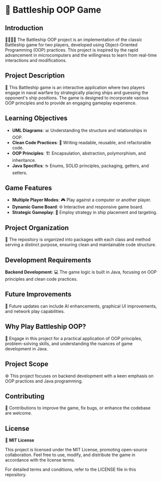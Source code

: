 # 🚢 Battleship OOP Game

## Introduction
👨‍💻👩‍💻 The Battleship OOP project is an implementation of the classic Battleship game for two players, developed using Object-Oriented Programming (OOP) practices. This project is inspired by the rapid advancement in microcomputers and the willingness to learn from real-time interactions and modifications.

## Project Description
🎲 This Battleship game is an interactive application where two players engage in naval warfare by strategically placing ships and guessing the opponent's ship positions. The game is designed to incorporate various OOP principles and to provide an engaging gameplay experience.

## Learning Objectives
- **UML Diagrams**: 📊 Understanding the structure and relationships in OOP.
- **Clean Code Practices**: 🧹 Writing readable, reusable, and refactorable code.
- **OOP Principles**: 🏗 Encapsulation, abstraction, polymorphism, and inheritance.
- **Java Specifics**: ☕ Enums, SOLID principles, packaging, getters, and setters.

## Game Features
- **Multiple Player Modes**: 🎮 Play against a computer or another player.
- **Dynamic Game Board**: 🌐 Interactive and responsive game board.
- **Strategic Gameplay**: 🎯 Employ strategy in ship placement and targeting.

## Project Organization
📁 The repository is organized into packages with each class and method serving a distinct purpose, ensuring clean and maintainable code structure.

## Development Requirements
**Backend Development**: 💻 The game logic is built in Java, focusing on OOP principles and clean code practices.

## Future Improvements
🚀 Future updates can include AI enhancements, graphical UI improvements, and network play capabilities.

## Why Play Battleship OOP?
🤔 Engage in this project for a practical application of OOP principles, problem-solving skills, and understanding the nuances of game development in Java.

## Project Scope
⚙️ This project focuses on backend development with a keen emphasis on OOP practices and Java programming.

## Contributing
👐 Contributions to improve the game, fix bugs, or enhance the codebase are welcome.

## License
📄 **MIT License**

This project is licensed under the MIT License, promoting open-source collaboration. Feel free to use, modify, and distribute the game in accordance with the license terms.

For detailed terms and conditions, refer to the LICENSE file in this repository.
